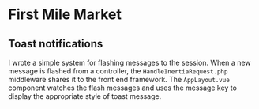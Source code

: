 # First Mile Market
## Toast notifications

I wrote a simple system for flashing messages to the session. When a new message is flashed from a controller, the `HandleInertiaRequest.php` middleware shares it to the front end framework. The `AppLayout.vue` component watches the flash messages and uses the message key to display the appropriate style of toast message.
